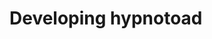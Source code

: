 Developing hypnotoad
====================

```{include} gui.md
```

```{include} RELEASE_HOWTO.md
```

